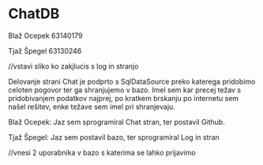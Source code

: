 # ChatDB
Blaž Ocepek 63140179 

Tjaž Špegel 63130246

//vstavi sliko ko zakjlucis s log in stranjo

Delovanje strani Chat je podprto s SqlDataSource preko katerega pridobimo celoten pogovor ter ga shranjujemo v bazo.
Imel sem kar precej težav s pridobivanjem podatkov najprej, po kratkem brskanju po internetu sem našel rešitev, enke težave sem imel pri shranjevaju.

Blaž Ocepek: Jaz sem sprogramiral Chat stran, ter postavil Github.

Tjaž Špegel: Jaz sem postavil bazo, ter sprogramiral Log in stran

//vnesi 2 uporabnika v bazo s katerima se lahko prijavimo
